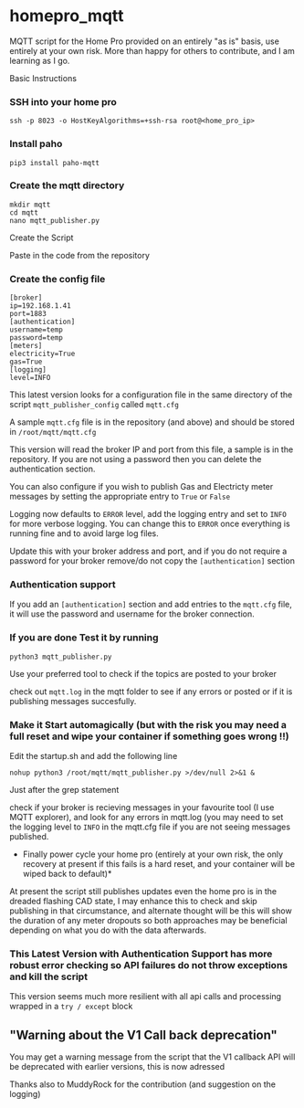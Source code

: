# homepro_mqtt
MQTT script for the Home Pro provided on an entirely "as is" basis, use entirely at your own risk.  More than happy for others to contribute, and I am learning as I go.

Basic Instructions

### SSH into your home pro

`ssh -p 8023 -o HostKeyAlgorithms=+ssh-rsa root@<home_pro_ip>`

### Install paho

`pip3 install paho-mqtt`

### Create the mqtt directory

```
mkdir mqtt
cd mqtt
nano mqtt_publisher.py
```

Create the Script

Paste in the code from the repository 

### Create the config file

```
[broker]
ip=192.168.1.41
port=1883
[authentication]
username=temp
password=temp
[meters]
electricity=True
gas=True
[logging]
level=INFO
```

This latest version looks for a  configuration file in the same directory of the script `mqtt_publisher_config` called `mqtt.cfg`

A sample `mqtt.cfg` file is in the repository (and above) and should be stored in `/root/mqtt/mqtt.cfg`

This version will read the broker IP and port from this file, a sample is in the repository.  If you are not using a password then you can delete the authentication section.

You can also configure if you wish to publish Gas and Electricty meter messages by setting the appropriate entry to `True` or `False`

Logging now defaults to `ERROR` level, add the logging entry and set to `INFO` for more verbose logging.  You can change this to `ERROR` once everything is running fine and to avoid large log files.

Update this with your broker address and port, and if you do not require a password for your broker remove/do not copy the `[authentication]` section

### Authentication support

If you add an `[authentication]` section and add entries to the `mqtt.cfg` file, it will use the password and username for the broker connection.


### If you are done Test it by running 

`python3 mqtt_publisher.py`

Use your preferred tool to check if the topics are posted to your broker

check out `mqtt.log` in the mqtt folder to see if any errors or posted or if it is publishing messages succesfully.

### Make it Start automagically (but with the risk you may need a full reset and wipe your container if something goes wrong !!)


Edit the startup.sh and add the following line

`nohup python3 /root/mqtt/mqtt_publisher.py >/dev/null 2>&1 &`

Just after the grep statement

check if your broker is recieving messages in your favourite tool (I use MQTT explorer), and look for any errors in mqtt.log (you may need to set the logging level to `INFO` in the mqtt.cfg file if you are not seeing messages published.


* Finally power cycle your home pro (entirely at your own risk, the only recovery at present if this fails is a hard reset, and your container will be wiped back to default)*


At present the script still publishes updates even the home pro is in the dreaded flashing CAD state, I may enhance this to check and skip publishing in that circumstance, and alternate thought will be this will show the duration of any meter dropouts so both approaches may be beneficial depending on what you do with the data afterwards.

### This Latest Version with Authentication Support has more robust error checking so API failures do not throw exceptions and kill the script

This version seems much more resilient with all api calls and processing wrapped in a `try / except` block

## "Warning about the V1 Call back deprecation"

You may get a warning message from the script that the V1 callback API will be deprecated with earlier versions, this is now adressed

Thanks also to MuddyRock for the contribution (and suggestion on the logging)

